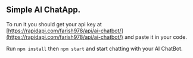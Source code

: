## Simple AI ChatApp.


To run it you should get your api key at [https://rapidapi.com/farish978/api/ai-chatbot/](https://rapidapi.com/farish978/api/ai-chatbot/) and paste it in your code.


Run `npm install` then `npm start` and start chatting with your AI ChatBot.
